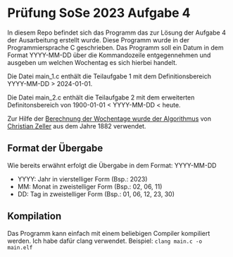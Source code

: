 # Prüfung SoSe 2023 Aufgabe 4
In diesem Repo befindet sich das Programm das zur Lösung der Aufgabe 4 der Ausarbeitung erstellt wurde. Diese Programm wurde in der Programmiersprache C geschrieben. Das Programm soll ein Datum in dem Format YYYY-MM-DD über die Kommandozeile entgegennehmen und ausgeben um welchen Wochentag es sich hierbei handelt.

Die Datei main_1.c enthält die Teilaufgabe 1 mit dem Definitionsbereich YYYY-MM-DD > 2024-01-01.

Die Datei main_2.c enthält die Teilaufgabe 2 mit dem erweiterten Definitonsbereich von 1900-01-01 < YYYY-MM-DD < heute.

Zur Hilfe der [Berechnung der Wochentage wurde der Algorithmus](https://de.wikipedia.org/wiki/Wochentagsberechnung#Programmierung) von [Christian Zeller](https://de.wikipedia.org/wiki/Christian_Zeller_(Mathematiker)) aus dem Jahre 1882 verwendet.

## Format der Übergabe 
Wie bereits erwähnt erfolgt die Übergabe in dem Format: YYYY-MM-DD
- YYYY: Jahr in vierstelliger Form (Bsp.: 2023)
- MM: Monat in zweistelliger Form (Bsp.: 02, 06, 11) 
- DD: Tag in zweistelliger Form (Bsp.: 01, 06, 12, 23, 30)
 
## Kompilation 
Das Programm kann einfach mit einem beliebigen Compiler kompiliert werden. Ich habe dafür clang verwendet.
Beispiel: `clang main.c -o main.elf`
